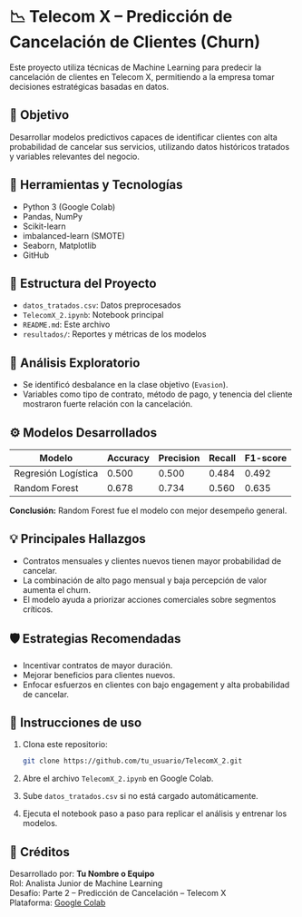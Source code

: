 
# 📉 Telecom X – Predicción de Cancelación de Clientes (Churn)

Este proyecto utiliza técnicas de Machine Learning para predecir la cancelación de clientes en Telecom X, permitiendo a la empresa tomar decisiones estratégicas basadas en datos.

## 🎯 Objetivo

Desarrollar modelos predictivos capaces de identificar clientes con alta probabilidad de cancelar sus servicios, utilizando datos históricos tratados y variables relevantes del negocio.

## 🧰 Herramientas y Tecnologías

- Python 3 (Google Colab)
- Pandas, NumPy
- Scikit-learn
- imbalanced-learn (SMOTE)
- Seaborn, Matplotlib
- GitHub

## 📂 Estructura del Proyecto

- `datos_tratados.csv`: Datos preprocesados
- `TelecomX_2.ipynb`: Notebook principal
- `README.md`: Este archivo
- `resultados/`: Reportes y métricas de los modelos

## 🔎 Análisis Exploratorio

- Se identificó desbalance en la clase objetivo (`Evasion`).
- Variables como tipo de contrato, método de pago, y tenencia del cliente mostraron fuerte relación con la cancelación.

## ⚙️ Modelos Desarrollados

| Modelo               | Accuracy | Precision | Recall | F1-score |
|----------------------|----------|-----------|--------|----------|
| Regresión Logística  | 0.500    | 0.500     | 0.484  | 0.492    |
| Random Forest        | 0.678    | 0.734     | 0.560  | 0.635    |

**Conclusión:** Random Forest fue el modelo con mejor desempeño general.

## 💡 Principales Hallazgos

- Contratos mensuales y clientes nuevos tienen mayor probabilidad de cancelar.
- La combinación de alto pago mensual y baja percepción de valor aumenta el churn.
- El modelo ayuda a priorizar acciones comerciales sobre segmentos críticos.

## 🛡️ Estrategias Recomendadas

- Incentivar contratos de mayor duración.
- Mejorar beneficios para clientes nuevos.
- Enfocar esfuerzos en clientes con bajo engagement y alta probabilidad de cancelar.

## 📝 Instrucciones de uso

1. Clona este repositorio:

   ```bash
   git clone https://github.com/tu_usuario/TelecomX_2.git
   ```

2. Abre el archivo `TelecomX_2.ipynb` en Google Colab.
3. Sube `datos_tratados.csv` si no está cargado automáticamente.
4. Ejecuta el notebook paso a paso para replicar el análisis y entrenar los modelos.

## 📌 Créditos

Desarrollado por: **Tu Nombre o Equipo**  
Rol: Analista Junior de Machine Learning  
Desafío: Parte 2 – Predicción de Cancelación – Telecom X  
Plataforma: [Google Colab](https://colab.research.google.com/)
